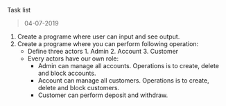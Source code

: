 Task list 
> 04-07-2019
  1. Create a programe where user can input and see output.
  2. Create a programe where you can perform following operation:
      * Define three actors 1. Admin 2. Account 3. Customer
      * Every actors have our own role:
        * Admin can manage all accounts. Operations is to create, delete and block accounts.
        * Account can manage all customers. Operations is to create, delete and block customers.
        * Customer can perform deposit and withdraw.
 
      
